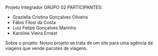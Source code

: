 Projeto Integrador
GRUPO 02
PARTICIPANTES:
- Graziella Cristina Gonçalves Oliveira
- Fábio Filosi da Costa
- Luiz Felipe Gonçalves Marinho
- Karoline Vieira Ernest

Sobre o projeto:
Nosso projeto se trata de um site para uma agência de viagens que vende pacotes de viagens.
